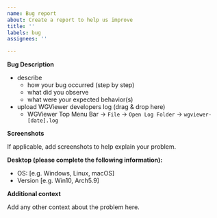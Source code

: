 ```yaml
---
name: Bug report
about: Create a report to help us improve
title: ''
labels: bug
assignees: ''

---
```


**Bug Description**

- describe
    - how your bug occurred (step by step)
    - what did you observe
    - what were your expected behavior(s)
- upload WGViewer developers log (drag & drop here)
    - WGViewer Top Menu Bar -> `File` -> `Open Log Folder` -> `wgviewer-[date].log`

**Screenshots**

If applicable, add screenshots to help explain your problem.

**Desktop (please complete the following information):**

 - OS: [e.g. Windows, Linux, macOS]
 - Version [e.g. Win10, Arch5.9]

**Additional context**

Add any other context about the problem here.
